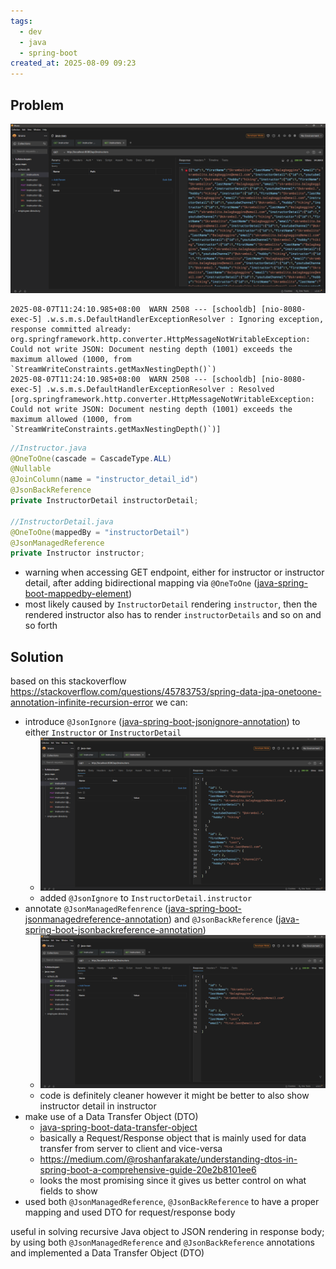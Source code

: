 ```yaml
---
tags:
  - dev
  - java
  - spring-boot
created_at: 2025-08-09 09:23
---
```

## Problem
![](attachments/Pasted%20image%2020250809095252.png)
```log
2025-08-07T11:24:10.985+08:00  WARN 2508 --- [schooldb] [nio-8080-exec-5] .w.s.m.s.DefaultHandlerExceptionResolver : Ignoring exception, response committed already: org.springframework.http.converter.HttpMessageNotWritableException: Could not write JSON: Document nesting depth (1001) exceeds the maximum allowed (1000, from `StreamWriteConstraints.getMaxNestingDepth()`)
2025-08-07T11:24:10.985+08:00  WARN 2508 --- [schooldb] [nio-8080-exec-5] .w.s.m.s.DefaultHandlerExceptionResolver : Resolved [org.springframework.http.converter.HttpMessageNotWritableException: Could not write JSON: Document nesting depth (1001) exceeds the maximum allowed (1000, from `StreamWriteConstraints.getMaxNestingDepth()`)]
```
```java
//Instructor.java
@OneToOne(cascade = CascadeType.ALL)
@Nullable
@JoinColumn(name = "instructor_detail_id")
@JsonBackReference
private InstructorDetail instructorDetail;

//InstructorDetail.java
@OneToOne(mappedBy = "instructorDetail")
@JsonManagedReference
private Instructor instructor;
```
- warning when accessing GET endpoint, either for instructor or instructor detail, after adding bidirectional mapping via `@OneToOne` ([java-spring-boot-mappedby-element](dev/java/spring/java-spring-boot-onetoone-annotation.md))
- most likely caused by `InstructorDetail` rendering `instructor`, then the rendered instructor also has to render `instructorDetails` and so on and so forth

## Solution
based on this stackoverflow https://stackoverflow.com/questions/45783753/spring-data-jpa-onetoone-annotation-infinite-recursion-error we can:
- introduce `@JsonIgnore` ([java-spring-boot-jsonignore-annotation](dev/java/spring/java-spring-boot-jsonignore-annotation.md)) to either `Instructor` or `InstructorDetail`
	- ![](attachments/Pasted%20image%2020250809095337.png)
	- added `@JsonIgnore` to `InstructorDetail.instructor`
- annotate `@JsonManagedRefenrence` ([java-spring-boot-jsonmanagedreference-annotation](java-spring-boot-jsonmanagedreference-annotation.md)) and `@JsonBackReference` ([java-spring-boot-jsonbackreference-annotation](java-spring-boot-jsonbackreference-annotation.md))
	- ![](attachments/Pasted%20image%2020250809095411.png) 
	- code is definitely cleaner however it might be better to also show instructor detail in instructor
- make use of a Data Transfer Object (DTO)
	- [java-spring-boot-data-transfer-object](java-spring-boot-data-transfer-object.md)
	- basically a Request/Response object that is mainly used for data transfer from server to client and vice-versa
	- https://medium.com/@roshanfarakate/understanding-dtos-in-spring-boot-a-comprehensive-guide-20e2b8101ee6
	- looks the most promising since it gives us better control on what fields to show
- used both `@JsonManagedReference`, `@JsonBackReference` to have a proper mapping and used DTO for request/response body
	
useful in solving recursive Java object to JSON rendering in response body; by using both `@JsonManagedReference` and `@JsonBackReference` annotations and implemented a Data Transfer Object (DTO)